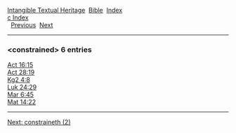 [Intangible Textual Heritage](../../index)  [Bible](../index) 
[Index](index)   
[c Index](_c_)  
  [Previous](c02490)  [Next](c02492) 

------------------------------------------------------------------------

### &lt;constrained&gt; 6 entries

[Act 16:15](../kjv/act016.htm#015)  
[Act 28:19](../kjv/act028.htm#019)  
[Kg2 4:8](../kjv/kg2004.htm#008)  
[Luk 24:29](../kjv/luk024.htm#029)  
[Mar 6:45](../kjv/mar006.htm#045)  
[Mat 14:22](../kjv/mat014.htm#022)  

------------------------------------------------------------------------

[Next: constraineth (2)](c02492)
